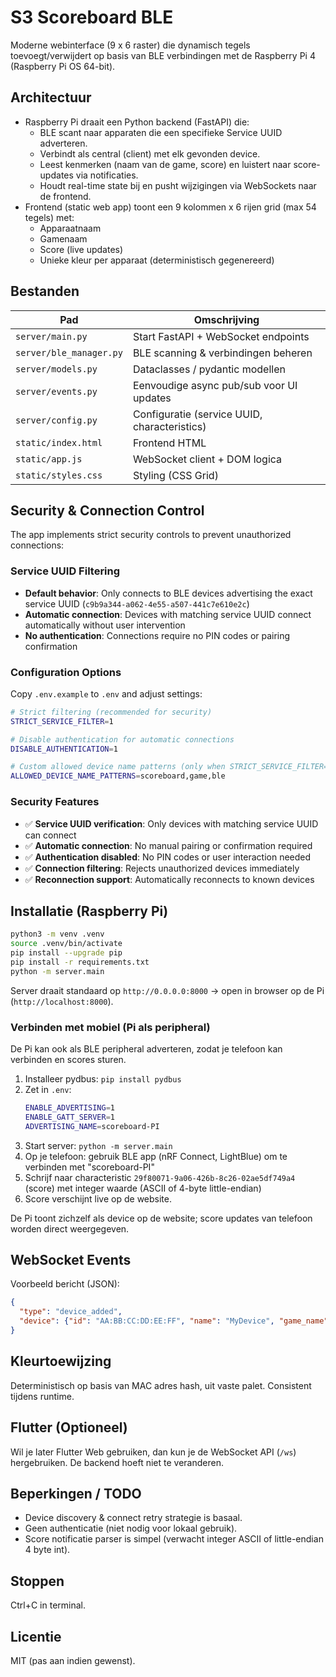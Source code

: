# S3 Scoreboard BLE

Moderne webinterface (9 x 6 raster) die dynamisch tegels toevoegt/verwijdert op basis van BLE verbindingen met de Raspberry Pi 4 (Raspberry Pi OS 64-bit).

## Architectuur

- Raspberry Pi draait een Python backend (FastAPI) die:
  - BLE scant naar apparaten die een specifieke Service UUID adverteren.
  - Verbindt als central (client) met elk gevonden device.
  - Leest kenmerken (naam van de game, score) en luistert naar score-updates via notificaties.
  - Houdt real-time state bij en pusht wijzigingen via WebSockets naar de frontend.
- Frontend (static web app) toont een 9 kolommen x 6 rijen grid (max 54 tegels) met:
  - Apparaatnaam
  - Gamenaam
  - Score (live updates)
  - Unieke kleur per apparaat (deterministisch gegenereerd)

## Bestanden

| Pad | Omschrijving |
|-----|--------------|
| `server/main.py` | Start FastAPI + WebSocket endpoints |
| `server/ble_manager.py` | BLE scanning & verbindingen beheren |
| `server/models.py` | Dataclasses / pydantic modellen |
| `server/events.py` | Eenvoudige async pub/sub voor UI updates |
| `server/config.py` | Configuratie (service UUID, characteristics) |
| `static/index.html` | Frontend HTML |
| `static/app.js` | WebSocket client + DOM logica |
| `static/styles.css` | Styling (CSS Grid) |

## Security & Connection Control

The app implements strict security controls to prevent unauthorized connections:

### Service UUID Filtering
- **Default behavior**: Only connects to BLE devices advertising the exact service UUID (`c9b9a344-a062-4e55-a507-441c7e610e2c`)
- **Automatic connection**: Devices with matching service UUID connect automatically without user intervention
- **No authentication**: Connections require no PIN codes or pairing confirmation

### Configuration Options

Copy `.env.example` to `.env` and adjust settings:

```bash
# Strict filtering (recommended for security)
STRICT_SERVICE_FILTER=1

# Disable authentication for automatic connections
DISABLE_AUTHENTICATION=1

# Custom allowed device name patterns (only when STRICT_SERVICE_FILTER=0)
ALLOWED_DEVICE_NAME_PATTERNS=scoreboard,game,ble
```

### Security Features
- ✅ **Service UUID verification**: Only devices with matching service UUID can connect
- ✅ **Automatic connection**: No manual pairing or confirmation required
- ✅ **Authentication disabled**: No PIN codes or user interaction needed
- ✅ **Connection filtering**: Rejects unauthorized devices immediately
- ✅ **Reconnection support**: Automatically reconnects to known devices

## Installatie (Raspberry Pi)

```bash
python3 -m venv .venv
source .venv/bin/activate
pip install --upgrade pip
pip install -r requirements.txt
python -m server.main
```

Server draait standaard op `http://0.0.0.0:8000` -> open in browser op de Pi (`http://localhost:8000`).

### Verbinden met mobiel (Pi als peripheral)
De Pi kan ook als BLE peripheral adverteren, zodat je telefoon kan verbinden en scores sturen.

1. Installeer pydbus: `pip install pydbus`
2. Zet in `.env`:
   ```bash
   ENABLE_ADVERTISING=1
   ENABLE_GATT_SERVER=1
   ADVERTISING_NAME=scoreboard-PI
   ```
3. Start server: `python -m server.main`
4. Op je telefoon: gebruik BLE app (nRF Connect, LightBlue) om te verbinden met "scoreboard-PI"
5. Schrijf naar characteristic `29f80071-9a06-426b-8c26-02ae5df749a4` (score) met integer waarde (ASCII of 4-byte little-endian)
6. Score verschijnt live op de website.

De Pi toont zichzelf als device op de website; score updates van telefoon worden direct weergegeven.

## WebSocket Events

Voorbeeld bericht (JSON):

```json
{
  "type": "device_added",
  "device": {"id": "AA:BB:CC:DD:EE:FF", "name": "MyDevice", "game_name": "Space Run", "score": 42, "color": "#FF6B6B"}
}
```

## Kleurtoewijzing
Deterministisch op basis van MAC adres hash, uit vaste palet. Consistent tijdens runtime.

## Flutter (Optioneel)
Wil je later Flutter Web gebruiken, dan kun je de WebSocket API (`/ws`) hergebruiken. De backend hoeft niet te veranderen.

## Beperkingen / TODO
* Device discovery & connect retry strategie is basaal.
* Geen authenticatie (niet nodig voor lokaal gebruik).
* Score notificatie parser is simpel (verwacht integer ASCII of little-endian 4 byte int).

## Stoppen
Ctrl+C in terminal.

## Licentie
MIT (pas aan indien gewenst).
